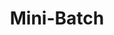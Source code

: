 ---
title: "Mini-Batch"

categories: ['']

tags: ['Mini', 'Mini-Batch']

arabic: ['الدُفعة الصغيرة']

publishers: ['معجم مصطلحات التعلم الآلي والتعلم العميق وعلم البيانات']

types: "word"

slug: ""
---